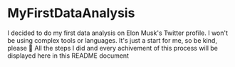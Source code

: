 # MyFirstDataAnalysis
I decided to do my first data analysis on Elon Musk's Twitter profile. I won't be using complex tools or languages. It's just a start for me, so be kind, please 🙏 
All the steps I did and every achivement of this process will be displayed here in this README document
